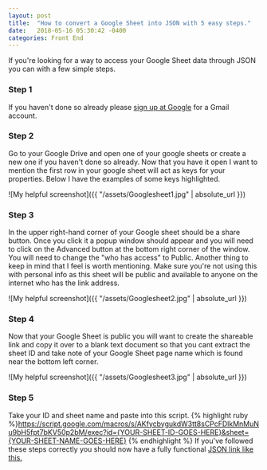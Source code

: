 ```yaml
---
layout: post
title:  "How to convert a Google Sheet into JSON with 5 easy steps."
date:   2018-05-16 05:30:42 -0400
categories: Front End
---
```


If you're looking for a way to access your Google Sheet data through JSON you can with a few simple steps.  

### Step 1

If you haven't done so already please [sign up at Google](https://accounts.google.com/signup/v2/webcreateaccount?hl=en-GB&flowName=GlifWebSignIn&flowEntry=SignUp) for a Gmail account. 

### Step 2 

Go to your Google Drive and open one of your google sheets or create a new one if you haven't done so already. Now that you have it open I want to mention the first row in your google sheet will act as keys for your properties. Below I have the examples of some keys highlighted. 

![My helpful screenshot]({{ "/assets/Googlesheet1.jpg" | absolute_url }})

### Step 3

In the upper right-hand corner of your Google sheet should be a share button. Once you click it a popup window should appear and you will need to click on the Advanced button at the bottom right corner of the window.  You will need to change the "who has access" to Public. Another thing to keep in mind that I feel is worth mentioning. Make sure you're not using this with personal info as this sheet will be public and available to anyone on the internet who has the link address.

![My helpful screenshot]({{ "/assets/Googlesheet2.jpg" | absolute_url }})

### Step 4

Now that your Google Sheet is public you will want to create the shareable link and copy it over to a blank text document so that you cant extract the sheet ID and take note of your Google Sheet page name which is found near the bottom left corner.

![My helpful screenshot]({{ "/assets/Googlesheet3.jpg" | absolute_url }})

### Step 5

Take your ID and sheet name and paste into this script. {% highlight ruby %}https://script.google.com/macros/s/AKfycbygukdW3tt8sCPcFDlkMnMuNu9bH5fpt7bKV50p2bM/exec?id={YOUR-SHEET-ID-GOES-HERE}&sheet={YOUR-SHEET-NAME-GOES-HERE} {% endhighlight %}  If you've followed these steps correctly you should now have a fully functional  [JSON link like this.](https://script.googleusercontent.com/macros/echo?user_content_key=k8VNgosoZ34yex_9sHbIFLNsgglwyDa8k3XHpMJS2px_Z05t8XpPwkPSoffI_2kYz6RzPvYyZ4K5bNJEpLkjkVCIvHwf4ESvOJmA1Yb3SEsKFZqtv3DaNYcMrmhZHmUMWojr9NvTBuBLhyHCd5hHa1ZsYSbt7G4nMhEEDL32U4DxjO7V7yvmJPXJTBuCiTGh3rUPjpYM_V0PJJG7TIaKp9JZm8S1OE6prygjhE2hY9EaNnmFYDBMTAu84oeSx9sgtz1w1ikeeNwH5kyRS5p7ZMKiW3k6MDkf31SIMZH6H4k&lib=MbpKbbfePtAVndrs259dhPT7ROjQYJ8yx)
